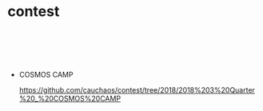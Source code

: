 # contest
<br>
<br>
<br>
<br>

- COSMOS CAMP

  https://github.com/cauchaos/contest/tree/2018/2018%203%20Quarter%20_%20COSMOS%20CAMP
